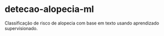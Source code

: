 # detecao-alopecia-ml
Classificação de risco de alopecia com base em texto usando aprendizado supervisionado.
